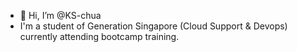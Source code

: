 - 👋 Hi, I’m @KS-chua
- I'm a student of Generation Singapore (Cloud Support & Devops) currently attending bootcamp training.

<!---
KS-chua/KS-chua is a ✨ special ✨ repository because its `README.md` (this file) appears on your GitHub profile.
You can click the Preview link to take a look at your changes.
--->
